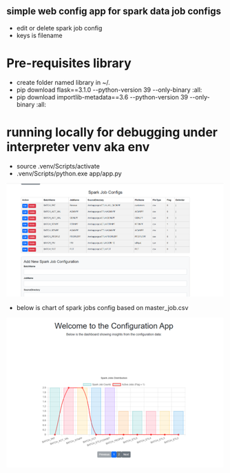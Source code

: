 ## simple web config app for spark data job configs

- edit or delete spark job config
- keys is filename

# Pre-requisites library

- create folder named library in ~/.
- pip download flask==3.1.0 --python-version 39 --only-binary :all:
- pip download importlib-metadata==3.6 --python-version 39 --only-binary :all:

# running locally for debugging under interpreter venv aka env

- source .venv/Scripts/activate
- .venv/Scripts/python.exe app/app.py

![alt text](image.png)

- below is chart of spark jobs config based on master_job.csv

![alt text](chart.png)